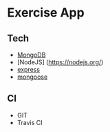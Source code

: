 Exercise App
==================================

Tech
----
 * [MongoDB](https://www.mongodb.org/)
 * [NodeJS] (https://nodejs.org/)
 * [express](http://expressjs.com/)
 * [mongoose](http://mongoosejs.com/)

CI
--
 * GIT
 * Travis CI



